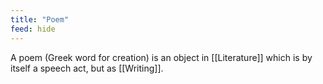 ```yaml
---
title: "Poem"
feed: hide
---
```


A poem (Greek word for creation) is an object in [[Literature]] which is by itself a speech act, but as [[Writing]]. 